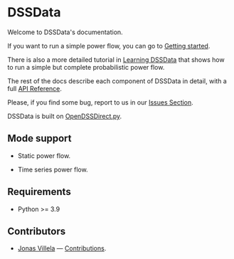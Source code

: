 # DSSData


Welcome to DSSData's documentation. 

If you want to run a simple power flow, you can go to [Getting started](https://felipemarkson.github.io/dssdata/gettingstart/). 

There is also a more detailed tutorial in [Learning DSSData](https://felipemarkson.github.io/dssdata/tutorial/) that shows how to run a simple but complete probabilistic power flow. 


The rest of the docs describe each component of  DSSData in detail, with a full [API Reference](./api).

Please, if you find some bug, report to us in our [Issues Section](https://github.com/felipemarkson/power-flow-analysis/issues).

DSSData is built on [OpenDSSDirect.py](https://github.com/dss-extensions/OpenDSSDirect.py).


## Mode support

- Static power flow.

- Time series power flow.

## Requirements

- Python >= 3.9


## Contributors

- [Jonas Villela](https://github.com/JonasVil) — [Contributions](https://github.com/felipemarkson/power-flow-analysis/commits?author=JonasVil).